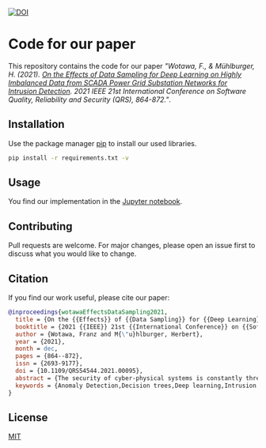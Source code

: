 [![DOI](https://zenodo.org/badge/400414721.svg)](https://zenodo.org/badge/latestdoi/400414721)

# Code for our paper

This repository contains the code for our paper *"Wotawa, F., & Mühlburger, H. (2021). [On the Effects of Data Sampling for Deep Learning on Highly Imbalanced Data from SCADA Power Grid Substation Networks for Intrusion Detection](https://ieeexplore.ieee.org/document/9724860). 2021 IEEE 21st International Conference on Software Quality, Reliability and Security (QRS), 864-872."*.

## Installation

Use the package manager [pip](https://pip.pypa.io/en/stable/) to install our used libraries.

```bash
pip install -r requirements.txt -v
```

## Usage

You find our implementation in the [Jupyter notebook](code.ipynb).

## Contributing
Pull requests are welcome. For major changes, please open an issue first to discuss what you would like to change.

## Citation
If you find our work useful, please cite our paper:

```bibtex 493.5 MB
@inproceedings{wotawaEffectsDataSampling2021,
  title = {On the {{Effects}} of {{Data Sampling}} for {{Deep Learning}} on {{Highly Imbalanced Data}} from {{SCADA Power Grid Substation Networks}} for {{Intrusion Detection}}},
  booktitle = {2021 {{IEEE}} 21st {{International Conference}} on {{Software Quality}}, {{Reliability}} and {{Security}} ({{QRS}})},
  author = {Wotawa, Franz and M{\"u}hlburger, Herbert},
  year = {2021},
  month = dec,
  pages = {864--872},
  issn = {2693-9177},
  doi = {10.1109/QRS54544.2021.00095},
  abstract = {The security of cyber-physical systems is constantly threatened through cyber-attacks using available networking infrastructure. To prevent such attacks, anomaly-based intrusion detection systems are used in practice. Unfortunately, it is considered a hard task to detect the constantly improving attacks without prior knowledge of the attacks themselves. Hence, improved intrusion detection systems are of uttermost importance for preventing successful attacks of our today's network-based infrastructure. In this paper, we focus on improving intrusion detection systems. We build on former work on intrusion detection of power grid substation SCADA network traffic where a real-world data set is available. In contrast to previous work, we take imbalances of data used to learn attack patterns into account. Besides outlining the underlying foundations, the models used, and the experimental setup, we present and discuss the experimental results obtained using the available data set.},
  keywords = {Anomaly Detection,Decision trees,Deep learning,Intrusion detection,Intrusion Detection,Neural networks,Power Grid Substation Networks,Power grids,SCADA network traffic,Substations,Telecommunication traffic}
}


```

## License
[MIT](LICENSE)
